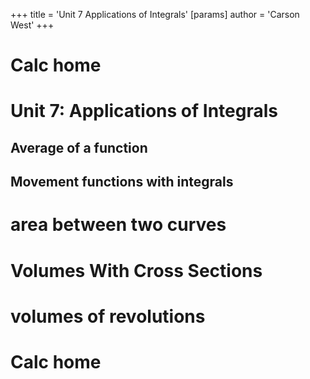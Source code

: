 +++
 title = 'Unit 7 Applications of Integrals'
[params]
	author = 'Carson West'
+++
# Calc home

# Unit 7: Applications of Integrals
## Average of a function
## Movement functions with integrals
# area between two curves
# Volumes With Cross Sections
# volumes of revolutions


# Calc home